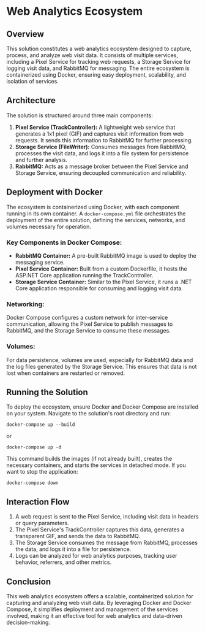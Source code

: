 # Web Analytics Ecosystem

## Overview
This solution constitutes a web analytics ecosystem designed to capture, process, and analyze web visit data. It consists of multiple services, including a Pixel Service for tracking web requests, a Storage Service for logging visit data, and RabbitMQ for messaging. The entire ecosystem is containerized using Docker, ensuring easy deployment, scalability, and isolation of services.

## Architecture
The solution is structured around three main components:
1. **Pixel Service (TrackController):** A lightweight web service that generates a 1x1 pixel (GIF) and captures visit information from web requests. It sends this information to RabbitMQ for further processing.
2. **Storage Service (FileWriter):** Consumes messages from RabbitMQ, processes the visit data, and logs it into a file system for persistence and further analysis.
3. **RabbitMQ:** Acts as a message broker between the Pixel Service and Storage Service, ensuring decoupled communication and reliability.

## Deployment with Docker
The ecosystem is containerized using Docker, with each component running in its own container. A `docker-compose.yml` file orchestrates the deployment of the entire solution, defining the services, networks, and volumes necessary for operation.

### Key Components in Docker Compose:
- **RabbitMQ Container:** A pre-built RabbitMQ image is used to deploy the messaging service.
- **Pixel Service Container:** Built from a custom Dockerfile, it hosts the ASP.NET Core application running the TrackController.
- **Storage Service Container:** Similar to the Pixel Service, it runs a .NET Core application responsible for consuming and logging visit data.

### Networking:
Docker Compose configures a custom network for inter-service communication, allowing the Pixel Service to publish messages to RabbitMQ, and the Storage Service to consume these messages.

### Volumes:
For data persistence, volumes are used, especially for RabbitMQ data and the log files generated by the Storage Service. This ensures that data is not lost when containers are restarted or removed.




## Running the Solution
To deploy the ecosystem, ensure Docker and Docker Compose are installed on your system. Navigate to the solution's root directory and run:

```
docker-compose up --build
```

or

```
docker-compose up -d
```


This command builds the images (if not already built), creates the necessary containers, and starts the services in detached mode.
If you want to stop the application:
```
docker-compose down
```

## Interaction Flow
1. A web request is sent to the Pixel Service, including visit data in headers or query parameters.
2. The Pixel Service's TrackController captures this data, generates a transparent GIF, and sends the data to RabbitMQ.
3. The Storage Service consumes the message from RabbitMQ, processes the data, and logs it into a file for persistence.
4. Logs can be analyzed for web analytics purposes, tracking user behavior, referrers, and other metrics.

## Conclusion
This web analytics ecosystem offers a scalable, containerized solution for capturing and analyzing web visit data. By leveraging Docker and Docker Compose, it simplifies deployment and management of the services involved, making it an effective tool for web analytics and data-driven decision-making.